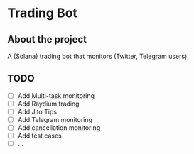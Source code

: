 # Trading Bot

## About the project

A (Solana) trading bot that monitors (Twitter, Telegram users)

## TODO
- [ ] Add Multi-task monitoring
- [ ] Add Raydium trading
- [ ] Add Jito Tips
- [ ] Add Telegram monitoring
- [ ] Add cancellation monitoring
- [ ] Add test cases
- [ ] ...